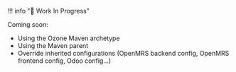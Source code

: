 !!! info "🚧 Work In Progress"

Coming soon:  
 - Using the Ozone Maven archetype  
 - Using the Maven parent  
 - Override inherited configurations (OpenMRS backend config, OpenMRS frontend config, Odoo config...)